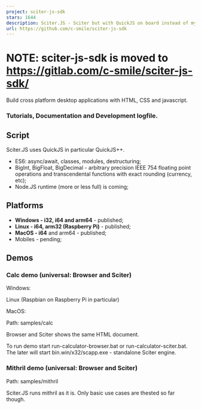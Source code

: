 ```yaml
---
project: sciter-js-sdk
stars: 1644
description: Sciter.JS - Sciter but with QuickJS on board instead of my TIScript
url: https://github.com/c-smile/sciter-js-sdk
---
```


NOTE: sciter-js-sdk is moved to https://gitlab.com/c-smile/sciter-js-sdk/
=========================================================================

Build cross platform desktop applications with HTML, CSS and javascript.

### Tutorials, Documentation and Development logfile.

Script
------

Sciter.JS uses QuickJS in particular QuickJS++.

-   ES6: async/await, classes, modules, destructuring;
-   BigInt, BigFloat, BigDecimal - arbitrary precision IEEE 754 floating point operations and transcendental functions with exact rounding (currency, etc);
-   Node.JS runtime (more or less full) is coming;

Platforms
---------

-   **Windows - i32, i64 and arm64** - published;
-   **Linux - i64, arm32 (Raspberry Pi)** - published;
-   **MacOS - i64** and arm64 - published;
-   Mobiles - pending;

Demos
-----

### Calc demo (universal: Browser and Sciter)

Windows:

Linux (Raspbian on Raspberry Pi in particular)

MacOS:

Path: samples/calc

Browser and Sciter shows the same HTML document.

To run demo start run-calculator-browser.bat or run-calculator-sciter.bat. The later will start bin.win/x32/scapp.exe - standalone Sciter engine.

### Mithril demo (universal: Browser and Sciter)

Path: samples/mithril

Sciter.JS runs mithril as it is. Only basic use cases are thested so far though.
